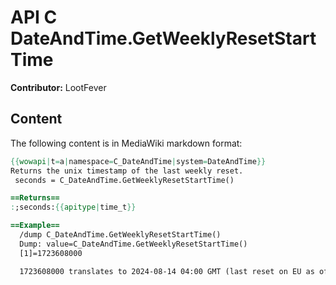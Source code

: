 # API C DateAndTime.GetWeeklyResetStartTime

**Contributor:** LootFever

## Content

The following content is in MediaWiki markdown format:

```mediawiki
{{wowapi|t=a|namespace=C_DateAndTime|system=DateAndTime}}
Returns the unix timestamp of the last weekly reset.
 seconds = C_DateAndTime.GetWeeklyResetStartTime()

==Returns==
:;seconds:{{apitype|time_t}}

==Example==
  /dump C_DateAndTime.GetWeeklyResetStartTime()
  Dump: value=C_DateAndTime.GetWeeklyResetStartTime() 
  [1]=1723608000 

  1723608000 translates to 2024-08-14 04:00 GMT (last reset on EU as of writing this)
```